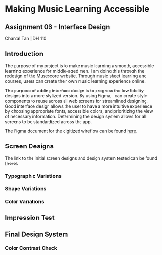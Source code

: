 # **Making Music Learning Accessible**
## Assignment 06 - Interface Design
Chantal Tan | DH 110

## Introduction
The purpose of my project is to make music learning a smooth, accessible learning experience for middle-aged men. I am doing this through the redesign of the Musescore website. Through music sheet learning and courses, users can create their own music learning experience online. 

The purpose of adding interface design is to progress the low fidelity designs into a more stylized version. By using Figma, I can create style components to reuse across all web screens for streamlined designing. Good interface design allows the user to have a more intuitive experience by choosing appropriate fonts, accessible colors, and prioritizing the view of necessary information. Determining the design system allows for all screens to be standardized across the app.

The Figma document for the digitized wireflow can be found [here](https://www.figma.com/file/C4mhVS68SXBz0grFeql6tK/DH-110-Project?node-id=45%3A2).

## Screen Designs
The link to the initial screen designs and design system tested can be found [here].

### Typographic Variations

### Shape Variations

### Color Variations

## Impression Test

## Final Design System

### Color Contrast Check



